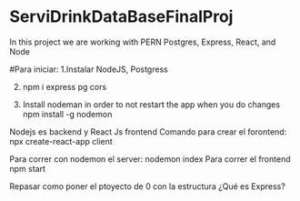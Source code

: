 # ServiDrinkDataBaseFinalProj

In this project we are working with PERN
Postgres, Express, React, and Node

#Para iniciar:
1.Instalar NodeJS, Postgress

2. npm i express pg cors

3. Install nodeman in order to not restart the app when you do changes
npm install -g nodemon

Nodejs es backend y React Js frontend
Comando para crear el forontend:
npx create-react-app client


Para correr con nodemon el server:
nodemon index
Para correr el frontend
npm start


Repasar como poner el ptoyecto de 0 con la estructura
¿Qué es Express?